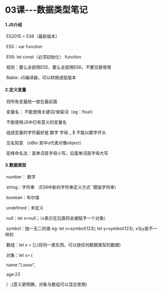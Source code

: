 # 03课---数据类型笔记

#### 1.JS介绍

​	ES2015 = ES6（最新版本）

​	ES5：var  function

​	ES6:   let   const（必须初始化）      function

​	规则：要么全部用ES5，要么全部用ES6，不要交替使用

​	Bable: JS编译器，可以转换成低版本 

#### 2.定义变量

​	将所有变量统一放在最前面

​	变量名： 不能使用关键词/保留词（eg：float）

​			不能使用JS中已有意义的变量名

​			组成变量的字符最好是 数字  字母  _   $  不能以数字开头

​			见名知意 （oBtn  其中o代表对像object）

​			驼峰命名法：首单词首字母小写，后面单词首字母大写

#### 3.数据类型

​	number： 数字

​	string：字符串 （ES6中新的字符串定义方式``模版字符串）

​	boolean：布尔值

​	undefined：未定义

​	null：let x=null；（x表示在后面将会被赋予一个对象）

​	symbol：独一无二的值  eg: let x=symbol(123);  let y=symbol(123);  x与y是不一样的

​	数组：let x = [];(存同一类东西，可以放任何数据类型的数据)

​	对象：let x=｛

​				name:"Lxoxo",

​				age:23

​			｝;(意义更明确，对象与数组可以混合使用)

​	

​			





